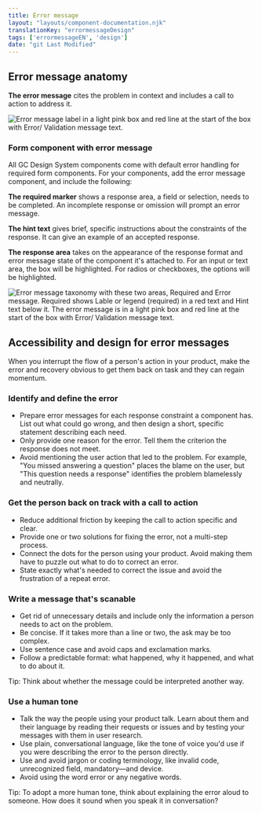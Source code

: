 ```yaml
---
title: Error message
layout: "layouts/component-documentation.njk"
translationKey: "errormessageDesign"
tags: ['errormessageEN', 'design']
date: "git Last Modified"
---
```


## Error message anatomy

**The error message** cites the problem in context and includes a call to action to address it.

<img class="b-sm b-gray p-400" src="/images/en/anatomy/gcds-error-message-anatomy.svg" alt="Error message label in a light pink box and red line at the start of the box with Error/ Validation message text."/>

### Form component with error message

All GC Design System components come with default error handling for required form components. For your components, add the error message component, and include the following:

**The required marker** shows a response area, a field or selection, needs to be completed. An incomplete response or omission will prompt an error message.

**The hint text** gives brief, specific instructions about the constraints of the response. It can give an example of an accepted response.

**The response area** takes on the appearance of the response format and error message state of the component it's attached to. For an input or text area, the box will be highlighted. For radios or checkboxes, the options will be highlighted.

<img class="b-sm b-gray p-400" src="/images/en/anatomy/gcds-error-message-anatomy-with-form-field.svg" alt="Error message taxonomy with these two areas, Required and Error message. Required shows Lable or legend (required) in a red text and Hint text below it. The error message is in a light pink box and red line at the start of the box with Error/ Validation message text."/>

## Accessibility and design for error messages

When you interrupt the flow of a person's action in your product, make the error and recovery obvious to get them back on task and they can regain momentum.

### Identify and define the error

- Prepare error messages for each response constraint a component has. List out what could go wrong, and then design a short, specific statement describing each need.
- Only provide one reason for the error. Tell them the criterion the response does not meet.
- Avoid mentioning the user action that led to the problem. For example, "You missed answering a question" places the blame on the user, but "This question needs a response" identifies the problem blamelessly and neutrally.

### Get the person back on track with a call to action

- Reduce additional friction by keeping the call to action specific and clear.
- Provide one or two solutions for fixing the error, not a multi-step process.
- Connect the dots for the person using your product. Avoid making them have to puzzle out what to do to correct an error.
- State exactly what's needed to correct the issue and avoid the frustration of a repeat error.

### Write a message that's scanable

- Get rid of unnecessary details and include only the information a person needs to act on the problem.
- Be concise. If it takes more than a line or two, the ask may be too complex.
- Use sentence case and avoid caps and exclamation marks.
- Follow a predictable format: what happened, why it happened, and what to do about it.

Tip: Think about whether the message could be interpreted another way.

### Use a human tone

- Talk the way the people using your product talk. Learn about them and their language by reading their requests or issues and by testing your messages with them in user research.
- Use plain, conversational language, like the tone of voice you'd use if you were describing the error to the person directly.
- Use and avoid jargon or coding terminology, like invalid code, unrecognized field, mandatory—and device.
- Avoid using the word error or any negative words.

Tip: To adopt a more human tone, think about explaining the error aloud to someone. How does it sound when you speak it in conversation?
